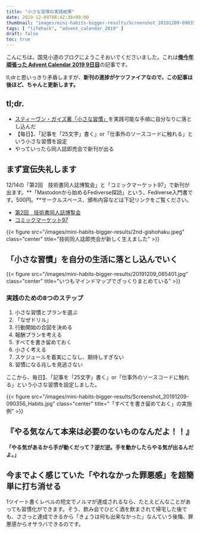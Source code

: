 ```yaml
---
title: "小さな習慣の実践結果"
date: 2019-12-09T08:42:38+09:00
thumbnail: "images/mini-habits-bigger-results/Screenshot_20191209-090356_Habits.jpg"
tags: [ "lifehack", "advent_calendar_2019" ]
draft: false
toc: true
---
```


こんにちは。国見小道のブログにようこそおいでくださいました。これは[**俺今年頑張った Advent Calendar 2019 9日目**](https://adventar.org/calendars/4109)の記事です。

tl;drと思いっきり矛盾しますが、**新刊の進捗がケツファイアなので、この記事は後ほど、ちゃんと更新します。**

## tl;dr.

- [スティーヴン・ガイズ著「小さな習慣」](https://www.amazon.co.jp/dp/B072B8S2YN/)を実践可能な手順に自分なりに落とし込んだ
- 【毎日】、「記事を「25文字」書く」or「仕事外のソースコードに触れる」という小さな習慣を設定
- やっていったら同人誌即売会で新刊が出る

## まず宣伝失礼します

12/14の「第2回　技術書同人誌博覧会」と「コミックマーケット97」で新刊が出ます。**「Mastodonから始めるFediverse探訪」という、Fediverse入門書です。500円。**サークルスペース、頒布内容などは下記リンクをご覧ください。

- [第2回　技術書同人誌博覧会](https://gishohaku.dev/gishohaku2/circles/udMD2oRU9LD09fRuddqk)
- [コミックマーケット97](https://webcatalog-free.circle.ms/Circle/14828114)

{{< figure src="/images/mini-habits-bigger-results/2nd-gishohaku.jpeg" class="center" title="技術同人誌即売会が新しく生えました" >}}

## 「小さな習慣」を自分の生活に落とし込んでいく

{{< figure src="/images/mini-habits-bigger-results/20191209_085401.jpg" class="center" title="いつもマインドマップでざっくりまとめている" >}}

### 実践のための8つのステップ

1. 小さな習慣とプランを選ぶ
2. 「なぜドリル」
3. 行動開始の合図を決める
4. 報酬プランを考える
5. すべてを書き留めておく
6. 小さく考える
7. スケジュールを着実にこなし、期待しすぎない
8. 習慣になる兆しを見逃さない

ここから、毎日】、「記事を「25文字」書く」or「仕事外のソースコードに触れる」という小さな習慣を設定しました。

{{< figure src="/images/mini-habits-bigger-results/Screenshot_20191209-090356_Habits.jpg" class="center" title="「すべてを書き留めておく」の実施例" >}}

## 『やる気なんて本来は必要のないものなんだよ！！』

**「やる気があるから手が動くだって？逆だ逆。手を動かしたらやる気が出るんだよ。」**

## 今までよく感じていた「やれなかった罪悪感」を超簡単に打ち消せる

1ツイート書くレベルの短文でノルマが達成されるなら、たとえどんなことがあっても習慣化ができます。そう、飲み会でひどく酒を飲まされて帰宅した後でも、ささっと達成できるから「きょうは何も出来なかった」なんていう後悔、罪悪感からオサラバできるのです。